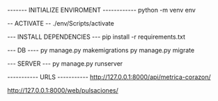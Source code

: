 ------- INITIALIZE ENVIROMENT ------------
python -m venv env


-- ACTIVATE --
./env/Scripts/activate

--- INSTALL DEPENDENCIES ---
pip install -r requirements.txt

--- DB ----
py manage.py makemigrations
py manage.py migrate

--- SERVER ---
py manage.py runserver


----------- URLS -----------
http://127.0.0.1:8000/api/metrica-corazon/

http://127.0.0.1:8000/web/pulsaciones/
